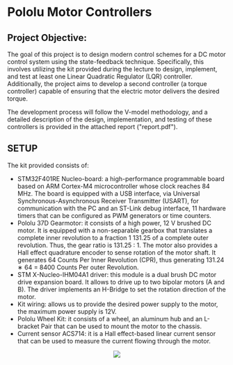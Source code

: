 # Pololu Motor Controllers
## Project Objective:

The goal of this project is to design modern control schemes for a DC motor control system using the state-feedback technique. Specifically, this involves utilizing the kit provided during the lecture to design, implement, and test at least one Linear Quadratic Regulator (LQR) controller. 
Additionally, the project aims to develop a second controller (a torque controller) capable of ensuring that the electric motor delivers the desired torque.

The development process will follow the V-model methodology, and a detailed description of the design, implementation, and testing of these controllers is provided in the attached report ("report.pdf").
## SETUP
The kit provided consists of:
- STM32F401RE Nucleo-board: a high-performance programmable board based on ARM Cortex-M4
 microcontroller whose clock reaches 84 MHz. The board is equipped with a USB interface, via Universal
 Synchronous-Asynchronous Receiver Transmitter (USART), for communication with the PC and an
 ST-Link debug interface, 11 hardware timers that can be configured as PWM generators or time
 counters.
- Pololu 37D Gearmotor: it consists of a high power, 12 V brushed DC motor. It is equipped with a
 non-separable gearbox that translates a complete inner revolution to a fraction 1
 131.25 of a complete
 outer revolution. Thus, the gear ratio is 131.25 : 1. The motor also provides a Hall effect quadrature
 encoder to sense rotation of the motor shaft. It generates 64 Counts Per Inner Revolution (CPR),
 thus generating 131.24 ∗ 64 = 8400 Counts Per outer Revolution.
- STM X-Nucleo-IHM04A1 driver: this module is a dual brush DC motor drive expansion board. It
 allows to drive up to two bipolar motors (A and B). The driver implements an H-Bridge to set the
 rotation direction of the motor.
- Kit wiring: allows us to provide the desired power supply to the motor, the maximum power supply
 is 12V.
- Pololu Wheel Kit: it consists of a wheel, an aluminum hub and an L-bracket Pair that can be used to
 mount the motor to the chassis.
- Current sensor ACS714: it is a Hall effect-based linear current sensor that can be used to measure the
 current flowing through the motor.
<p align="center">
  <img src="https://github.com/user-attachments/assets/f965d611-9de3-414a-be8f-11bec885afba" />
</p>

